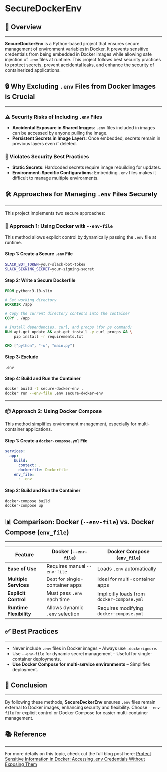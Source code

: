 # SecureDockerEnv

## 🚀 Overview

---

**SecureDockerEnv** is a Python-based project that ensures secure management of environment variables in Docker. It prevents sensitive credentials from being embedded in Docker images while allowing safe injection of `.env` files at runtime. This project follows best security practices to protect secrets, prevent accidental leaks, and enhance the security of containerized applications.

## 🔒 Why Excluding `.env` Files from Docker Images is Crucial

---

### ⚠️ Security Risks of Including `.env` Files

- **Accidental Exposure in Shared Images**: `.env` files included in images can be accessed by anyone pulling the image.
- **Persistent Secrets in Image Layers**: Once embedded, secrets remain in previous layers even if deleted.

### 🔑 Violates Security Best Practices

- **Static Secrets**: Hardcoded secrets require image rebuilding for updates.
- **Environment-Specific Configurations**: Embedding `.env` files makes it difficult to manage multiple environments.

## 🛠️ Approaches for Managing `.env` Files Securely

---

This project implements two secure approaches:

### 🐳 Approach 1: Using Docker with `--env-file`

This method allows explicit control by dynamically passing the `.env` file at runtime.

#### **Step 1: Create a Secure `.env` File**

```sh
SLACK_BOT_TOKEN=your-slack-bot-token
SLACK_SIGNING_SECRET=your-signing-secret
```

#### **Step 2: Write a Secure Dockerfile**

```dockerfile
FROM python:3.10-slim

# Set working directory
WORKDIR /app

# Copy the current directory contents into the container
COPY . /app

# Install dependencies, curl, and procps (for ps command)
RUN apt-get update && apt-get install -y curl procps && \
	pip install -r requirements.txt

CMD ["python", "-u", "main.py"]
```

#### Step 3: Exclude

```plaintext
.env
```

#### **Step 4: Build and Run the Container**

```sh
docker build -t secure-docker-env .
docker run --env-file .env secure-docker-env
```

---

### 📦 Approach 2: Using Docker Compose

This method simplifies environment management, especially for multi-container applications.

#### **Step 1: Create a `docker-compose.yml` File**

```yaml
services:
  app:
    build:
      context: .
      dockerfile: Dockerfile
    env_file:
      - .env
```

#### **Step 2: Build and Run the Container**

```sh
docker-compose build
docker-compose up
```

## 📊 Comparison: Docker (`--env-file`) vs. Docker Compose (`env_file`)

--- 

| Feature                 | Docker (`--env-file`)           | Docker Compose (`env_file`)                |
| ----------------------- | ------------------------------- | ------------------------------------------ |
| **Ease of Use**         | Requires manual `--env-file`    | Loads `.env` automatically                 |
| **Multiple Services**   | Best for single-container apps  | Ideal for multi-container apps             |
| **Explicit Control**    | Must pass `.env` each time      | Implicitly loads from `docker-compose.yml` |
| **Runtime Flexibility** | Allows dynamic `.env` selection | Requires modifying `docker-compose.yml`    |

## ✅ Best Practices

---

- Never include `.env` files in Docker images – Always use `.dockerignore`.
- Use `--env-file` for dynamic secret management – Useful for single-container deployments.
- **Use Docker Compose for multi-service environments** – Simplifies deployment.

## 🎯 Conclusion

---

By following these methods, **SecureDockerEnv** ensures `.env` files remain external to Docker images, enhancing security and flexibility. Choose `--env-file` for explicit control or Docker Compose for easier multi-container management.

## 📚 Reference

---
For more details on this topic, check out the full blog post here: [Protect Sensitive Information in Docker: Accessing .env Credentials Without Exposing Them](https://shafiqulai.github.io/blogs/blog_1.html?id=1)


